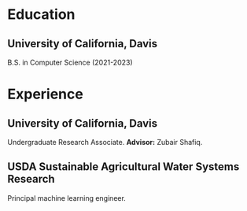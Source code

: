 # Education
## University of California, Davis
B.S. in Computer Science (2021-2023)

# Experience
## University of California, Davis
Undergraduate Research Associate. **Advisor:** Zubair Shafiq.

## USDA Sustainable Agricultural Water Systems Research
Principal machine learning engineer.
